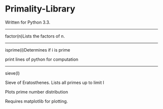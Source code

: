 # Primality-Library
Written for Python 3.3. 
____________________________________ 
factor(n)Lists the factors of n. 

____________________________________ 
isprime(i)Determines if i is prime
  
  print lines of python for computation

____________________________________  
sieve(l)

  Sieve of Eratosthenes. Lists all primes up to limit l
  
  Plots prime number distribution
  
  Requires matplotlib for plotting.
